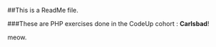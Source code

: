 ##This is a ReadMe file.

###These are PHP exercises done in the CodeUp cohort :  <strong>Carlsbad</strong>!


meow.